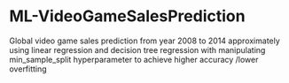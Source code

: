 # ML-VideoGameSalesPrediction
Global video game sales prediction from year 2008 to 2014 approximately using linear regression and decision tree regression with manipulating min_sample_split hyperparameter to achieve higher  accuracy /lower overfitting
